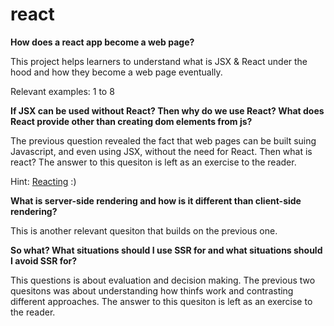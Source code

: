 # react

**How does a react app become a web page?**

This project helps learners to understand what is JSX & React under the hood and how they become a web page eventually.

Relevant examples: 1 to 8

**If JSX can be used without React? Then why do we use React? What does React provide other than creating dom elements from js?**

The previous question revealed the fact that web pages can be built suing Javascript, and even using JSX, without the need for React. Then what is react?
The answer to this quesiton is left as an exercise to the reader.

Hint: [Reacting](https://react.dev/learn/reacting-to-input-with-state#:~:text=React%20was%20built%20to%20solve%20this%20problem.) :)


**What is server-side rendering and how is it different than client-side rendering?**

This is another relevant quesiton that builds on the previous one.

**So what? What situations should I use SSR for and what situations should I avoid SSR for?**

This questions is about evaluation and decision making. The previous two quesitons was about understanding how thinfs work and contrasting different approaches.
The answer to this quesiton is left as an exercise to the reader.


